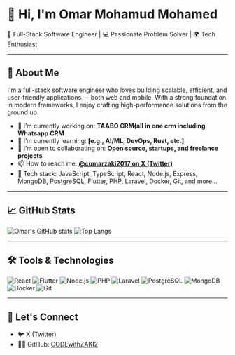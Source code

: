 # 👋 Hi, I'm Omar Mohamud Mohamed

🎯 Full-Stack Software Engineer | 💻 Passionate Problem Solver | 🌍 Tech Enthusiast

---

## 🧠 About Me

I'm a full-stack software engineer who loves building scalable, efficient, and user-friendly applications — both web and mobile. With a strong foundation in modern frameworks, I enjoy crafting high-performance solutions from the ground up.

- 🔭 I’m currently working on: **TAABO CRM(all in one crm including Whatsapp CRM**
- 🌱 I’m currently learning: **[e.g., AI/ML, DevOps, Rust, etc.]**
- 👯 I’m open to collaborating on: **Open source, startups, and freelance projects**
- 📫 How to reach me: **[@cumarzaki2017 on X (Twitter)](https://x.com/cumarzaki2017)**
- 🧰 Tech stack: JavaScript, TypeScript, React, Node.js, Express, MongoDB, PostgreSQL, Flutter, PHP, Laravel, Docker, Git, and more...

---

## 📈 GitHub Stats

![Omar's GitHub stats](https://github-readme-stats.vercel.app/api?username=CODEwithZAKI2&show_icons=true&theme=radical)
![Top Langs](https://github-readme-stats.vercel.app/api/top-langs/?username=CODEwithZAKI2&layout=compact&theme=radical)

---

## 🛠️ Tools & Technologies

![React](https://img.shields.io/badge/React-20232A?style=for-the-badge&logo=react&logoColor=61DAFB)
![Flutter](https://img.shields.io/badge/Flutter-02569B?style=for-the-badge&logo=flutter&logoColor=white)
![Node.js](https://img.shields.io/badge/Node.js-339933?style=for-the-badge&logo=nodedotjs&logoColor=white)
![PHP](https://img.shields.io/badge/PHP-777BB4?style=for-the-badge&logo=php&logoColor=white)
![Laravel](https://img.shields.io/badge/Laravel-FF2D20?style=for-the-badge&logo=laravel&logoColor=white)
![PostgreSQL](https://img.shields.io/badge/PostgreSQL-316192?style=for-the-badge&logo=postgresql&logoColor=white)
![MongoDB](https://img.shields.io/badge/MongoDB-4EA94B?style=for-the-badge&logo=mongodb&logoColor=white)
![Docker](https://img.shields.io/badge/Docker-2496ED?style=for-the-badge&logo=docker&logoColor=white)
![Git](https://img.shields.io/badge/Git-F05032?style=for-the-badge&logo=git&logoColor=white)

---

## 🧭 Let's Connect

- 🐦 [X (Twitter)](https://x.com/cumarzaki2017)
- 🧑‍💻 GitHub: [CODEwithZAKI2](https://github.com/CODEwithZAKI2)
